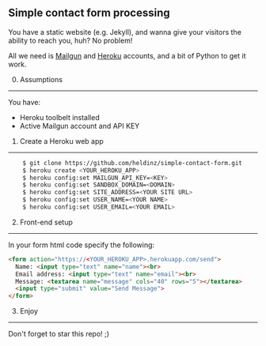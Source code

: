 Simple contact form processing
----------------------------------

You have a static website (e.g. Jekyll), and wanna give your visitors the ability to reach you, huh?
No problem!

All we need is [Mailgun](http://mailgun.com) and [Heroku](http://heroku.com) accounts, and a bit of Python to get it work.


0. Assumptions
--------------------

You have:

* Heroku toolbelt installed
* Active Mailgun account and API KEY

1. Create a Heroku web app
---------------------


```bash
    $ git clone https://github.com/heldinz/simple-contact-form.git
    $ heroku create <YOUR_HEROKU_APP>
    $ heroku config:set MAILGUN_API_KEY=<KEY>
    $ heroku config:set SANDBOX_DOMAIN=<DOMAIN>
    $ heroku config:set SITE_ADDRESS=<YOUR SITE URL>
    $ heroku config:set USER_NAME=<YOUR NAME>
    $ heroku config:set USER_EMAIL=<YOUR EMAIL>
```

2. Front-end setup
-------------------

In your form html code specify the following:

```html
<form action="https://<YOUR_HEROKU_APP>.herokuapp.com/send">
  Name: <input type="text" name="name"><br>
  Email address: <input type="text" name="email"><br>
  Message: <textarea name="message" cols="40" rows="5"></textarea>
  <input type="submit" value="Send Message">
</form>
```


3. Enjoy
----------

Don't forget to star this repo! ;)
